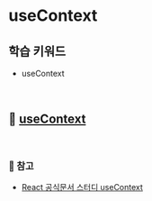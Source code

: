 # useContext

## 학습 키워드

- useContext

<br/>

## 📖 [useContext](https://react.dev/reference/react/useContext)

<br/>

### 🔗 참고

- [React 공식문서 스터디 useContext](https://react-ko.dev/reference/react/useContext)
